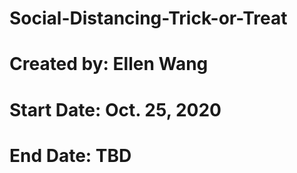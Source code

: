 # Social-Distancing-Trick-or-Treat
# Created by: Ellen Wang
# Start Date: Oct. 25, 2020
# End Date: TBD
